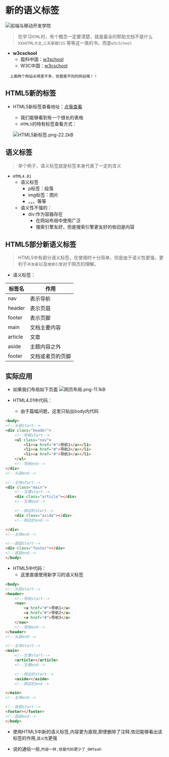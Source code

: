 # 新的语义标签



![前端与移动开发学院][1]



>在学习`HTML`时，有个概念一定要清楚，就是最全的帮助文档不是什么`XXXHTML大全`,`三天掌握CSS` 等等这一类的书，而是`w3cSchool`

* **w3cschool**
  * 盈科中国：[w3school](http://www.w3school.com.cn/)
  * W3C中国：[w3cschool](http://www.w3cschool.cn/index-4.html)

```
  上面两个网站长得差不多，但是是不同的网站哦！！
```

## HTML5新的标签

* HTML5新标签查看地址：[点我查看](http://www.w3cschool.cn/html5_reference.html)
    * 我们能够看到有一个很长的表格
    * `HTML5`的特有标签查看方式：

    ![HTML5新标签.png-22.2kB][2]


## 语义标签
>举个例子，语义标签就是标签本身代表了一定的含义

* `HTML4.01`
  * 语义标签
    * p标签：段落
    * img标签：图片
    * 。。。等等
  * 语义性不强的：
    * div:作为容器存在
      * 在网站布局中使用广泛
      * 搜索引擎友好，但是搜索引擎更友好的依旧是内容

## HTML5部分新语义标签
  > HTML5中有部分语义标签，在使用时十分简单，但是由于语义性更强，更利于`开发者`以及`搜索引擎`对于网页的理解。


* 语义标签：

| 标签名| 作用 |
| -- | -- |
| nav| 表示导航 |
| header | 表示页眉 |
| footer | 表示页脚 |
| main | 文档主要内容 |
| article | 文章 |
| aside | 主题内容之外 |
| footer | 文档或者页的页脚 |


## 实际应用

* 如果我们布局如下页面
![网页布局.png-11.1kB][3]

* HTML4.01中代码：
  * 由于篇幅问题，这里只贴出body内代码

```html
<body>
<!--头部start-->
<div class="header">
    <!--导航start-->
    <ul class="nav">
        <li><a href="#">导航1</a></li>
        <li><a href="#">导航2</a></li>
        <li><a href="#">导航3</a></li>
    </ul>
    <!--导航end-->
</div>
<!--头部end-->

<!--主体start-->
<div class="main">
    <!--文章start-->
    <div class="article"></div>
    <!--文章end-->

    <!--侧边栏start-->
    <div class="aside"></div>
    <!--侧边栏end-->

</div>
<!--主体end-->

<!--底部start-->
<div class="footer"></div>
<!--底部end-->
</body>
```



* HTML5中代码：
  * 这里直接使用新学习的语义标签

```html
<body>
<!--头部start-->
<header>
    <!--导航start-->
    <nav>
        <a href="#">导航1</a>
        <a href="#">导航2</a>
        <a href="#">导航3</a>
    </nav>
    <!--导航end-->
</header>
<!--头部end-->

<!--主体start-->
<main>
    <!--文章start-->
    <article></article>
    <!--文章end-->

    <!--侧边栏start-->
    <aside></aside>
    <!--侧边栏end-->

</main>
<!--主体end-->

<!--底部start-->
<footer></footer>
<!--底部end-->
</body>
```

* 使用HTML5中新的语义标签,内容更为直观,即使删除了注释,依旧能够看出该标签的作用,`语义性`更强
* 说的通俗一些,`内容一样,但是代码更少了_OHYeah`


  [1]: http://static.zybuluo.com/antumuFish/xfnngpb23mze67n7y3y9ir3l/desk.jpg
  [2]: http://static.zybuluo.com/antumuFish/njxjadp8a0nsl7n3chdg21j8/HTML5%E6%96%B0%E6%A0%87%E7%AD%BE.png
  [3]: http://static.zybuluo.com/antumuFish/jag1n7udtsk9x7pzn5yhjquf/%E7%BD%91%E9%A1%B5%E5%B8%83%E5%B1%80.png
